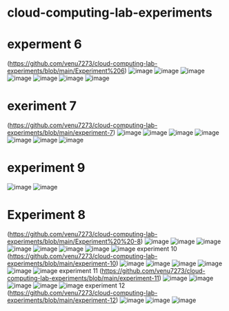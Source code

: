 # cloud-computing-lab-experiments
# experment 6
(https://github.com/venu7273/cloud-computing-lab-experiments/blob/main/Experiment%206)
![image](https://user-images.githubusercontent.com/109106057/192437908-032578bf-8601-492c-af04-a2e5b9966940.png)
![image](https://user-images.githubusercontent.com/109106057/192437983-f702e4b0-ffe5-48c6-87e7-860dbbeffde2.png)
![image](https://user-images.githubusercontent.com/109106057/192438027-6ecd838d-fa92-45a8-8335-e4ef55cff3e7.png)
![image](https://user-images.githubusercontent.com/109106057/192438071-d1d0b777-71b9-4afb-841e-135d14102714.png)
![image](https://user-images.githubusercontent.com/109106057/192438091-d4846303-a2a5-42a6-8cd4-6da113fe3aaa.png)
![image](https://user-images.githubusercontent.com/109106057/192438145-b993007e-1045-45ef-a844-55777b1ecb13.png)
![image](https://user-images.githubusercontent.com/109106057/192438160-54767721-ebd7-445d-b770-d29328dc3307.png)
# exeriment 7
(https://github.com/venu7273/cloud-computing-lab-experiments/blob/main/experiment-7)
![image](https://user-images.githubusercontent.com/109106057/192442075-35023bb8-1ddb-4c61-af16-4e77e891d391.png)
![image](https://user-images.githubusercontent.com/109106057/192442160-219beb5b-c79c-43ba-9827-c4bd696d2532.png)
![image](https://user-images.githubusercontent.com/109106057/192442242-c39736fa-3b35-4788-b789-8900749438fd.png)
![image](https://user-images.githubusercontent.com/109106057/192442329-9af0bb33-e991-47ab-a41f-a51ef0f911dc.png)
![image](https://user-images.githubusercontent.com/109106057/192442472-c1846b3a-21c3-40a7-9c18-61cb7e2e745d.png)
![image](https://user-images.githubusercontent.com/109106057/192442590-8d96bcdf-b447-4b9f-bbb0-422e8f61c823.png)
![image](https://user-images.githubusercontent.com/109106057/192442709-e5c9c465-8a47-4d7e-9086-20915cec1dd1.png)
# experiment 9
![image](https://user-images.githubusercontent.com/109106057/192489466-325c7519-3e63-4669-989b-f110bfcf3568.png)
![image](https://user-images.githubusercontent.com/109106057/192489549-91504725-c9e1-4c8e-9678-e7ff8f879d7f.png)
# Experiment 8
(https://github.com/venu7273/cloud-computing-lab-experiments/blob/main/Experiment%20%20-8)
![image](https://user-images.githubusercontent.com/109106057/192698624-7b8c5e8c-2af7-4d96-a207-4dd137bb6621.png)
![image](https://user-images.githubusercontent.com/109106057/192698707-851c4a8d-3657-49b9-834f-3b3d1132d2b5.png)
![image](https://user-images.githubusercontent.com/109106057/192698795-2810e22d-3c22-4018-82af-3b22685e1cbd.png)
![image](https://user-images.githubusercontent.com/109106057/192698852-3275dd88-94a4-448f-b623-ca53ac3d4ef6.png)
![image](https://user-images.githubusercontent.com/109106057/192698929-697ca52d-c1c3-457f-826b-b4855dfe30e7.png)
![image](https://user-images.githubusercontent.com/109106057/192699016-f52f9861-e478-40c0-90bc-ffbc7c5a3eb2.png)
![image](https://user-images.githubusercontent.com/109106057/192699088-898e0d04-e92f-47e4-a3e1-d03605bc2d32.png)
![image](https://user-images.githubusercontent.com/109106057/192699136-f6c38b76-7546-450c-ae00-83a915c767f2.png)
experiment 10
(https://github.com/venu7273/cloud-computing-lab-experiments/blob/main/experiment-10)
![image](https://user-images.githubusercontent.com/113407411/192668871-3ef2a0b9-974d-4fd3-907a-61abde5c7e96.png)
![image](https://user-images.githubusercontent.com/113407411/192668928-13812200-6773-47d8-a93f-79c7ceb25455.png)
![image](https://user-images.githubusercontent.com/113407411/192668976-bb905be3-df04-45a8-ab40-55605f721c2a.png)
![image](https://user-images.githubusercontent.com/113407411/192668991-7d58bae1-bacc-4845-b806-5e2ed31acc72.png)
![image](https://user-images.githubusercontent.com/113407411/192669005-5bdf01ec-299d-4631-b5e9-b4d74f16b422.png)
![image](https://user-images.githubusercontent.com/113407411/192669018-ac8bc66f-1188-4203-b7e6-bb67de955d61.png)
experiment 11
(https://github.com/venu7273/cloud-computing-lab-experiments/blob/main/experiment-11)
![image](https://user-images.githubusercontent.com/113407411/192724671-730b7094-0387-46a3-a259-2d67c3af6b67.png)
![image](https://user-images.githubusercontent.com/113407411/192724697-8b2f8eb3-a436-4e40-883a-f3411aac414e.png)
![image](https://user-images.githubusercontent.com/113407411/192724725-51731567-403b-4ddb-8fe7-41e5e2577f53.png)
![image](https://user-images.githubusercontent.com/113407411/192724746-d7ff9eae-c5b3-4a48-a5a0-059142ac4e25.png)
![image](https://user-images.githubusercontent.com/113407411/192724788-96536188-9305-4a52-9cbc-6b92301233d6.png)
experiment 12
(https://github.com/venu7273/cloud-computing-lab-experiments/blob/main/experiment-12)
![image](https://user-images.githubusercontent.com/109106057/192730063-8994b91d-1061-45fd-b29b-2400cc942564.png)
![image](https://user-images.githubusercontent.com/113407411/192728025-e2995efd-c9c3-43cb-b9c4-395bb2a7e854.png)
![image](https://user-images.githubusercontent.com/113407411/192728065-1b90d71e-f5bb-4f90-989e-cf99caed6c65.png)





